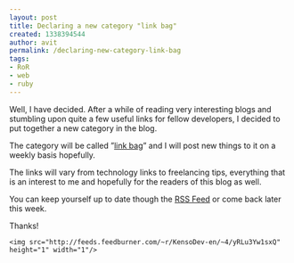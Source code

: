 ```yaml
---
layout: post
title: Declaring a new category "link bag"
created: 1338394544
author: avit
permalink: /declaring-new-category-link-bag
tags:
- RoR
- web
- ruby
---
```

<p>Well, I have decided. After a while of reading very interesting blogs and stumbling upon quite a few useful links for fellow developers, I decided to put together a new category in the blog.</p>

<p>The category will be called ”<a href='http://www.kensodev.com/category/link-bag/' title='Link Bag'>link bag</a>” and I will post new things to it on a weekly basis hopefully.</p>

<p>The links will vary from technology links to freelancing tips, everything that is an interest to me and hopefully for the readers of this blog as well.</p>

<p>You can keep yourself up to date though the <a href='http://feeds.feedburner.com/KensoDev-en'>RSS Feed</a> or come back later this week.</p>

<p>Thanks!</p>
      
    <img src="http://feeds.feedburner.com/~r/KensoDev-en/~4/yRLu3Yw1sxQ" height="1" width="1"/>
